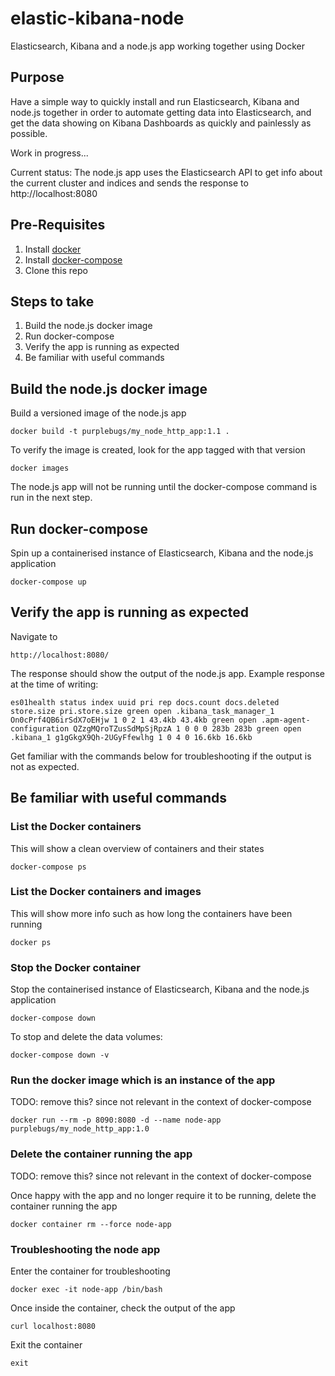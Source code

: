 # elastic-kibana-node

Elasticsearch, Kibana and a node.js app working together using Docker


## Purpose

Have a simple way to quickly install and run Elasticsearch, Kibana and node.js together in order to automate getting data into Elasticsearch, and get the data showing on Kibana Dashboards as quickly and painlessly as possible.

Work in progress...

Current status: The node.js app uses the Elasticsearch API to get info about the current cluster and indices and sends the response to http://localhost:8080


## Pre-Requisites

1. Install [docker](https://docs.docker.com/install/)
2. Install [docker-compose](https://docs.docker.com/compose/install/)
3. Clone this repo


## Steps to take

1. Build the node.js docker image
2. Run docker-compose
3. Verify the app is running as expected
4. Be familiar with useful commands


## Build the node.js docker image

Build a versioned image of the node.js app

```
docker build -t purplebugs/my_node_http_app:1.1 .
```


To verify the image is created, look for the app tagged with that version

```
docker images
```

The node.js app will not be running until the docker-compose command is run in the next step.


## Run docker-compose

Spin up a containerised instance of Elasticsearch, Kibana and the node.js application

```
docker-compose up
```


## Verify the app is running as expected

Navigate to 

```
http://localhost:8080/
```

The response should show the output of the node.js app.  Example response at the time of writing:

```
es01health status index uuid pri rep docs.count docs.deleted store.size pri.store.size green open .kibana_task_manager_1 On0cPrf4QB6irSdX7oEHjw 1 0 2 1 43.4kb 43.4kb green open .apm-agent-configuration QZzgMQroTZusSdMpSjRpzA 1 0 0 0 283b 283b green open .kibana_1 g1gGkgX9Qh-2UGyFfewlhg 1 0 4 0 16.6kb 16.6kb
```

Get familiar with the commands below for troubleshooting if the output is not as expected.



## Be familiar with useful commands


### List the Docker containers

This will show a clean overview of containers and their states

```docker-compose ps```


### List the Docker containers and images

This will show more info such as how long the containers have been running

```
docker ps
```


### Stop the Docker container

Stop the containerised instance of Elasticsearch, Kibana and the node.js application

```
docker-compose down
```


To stop and delete the data volumes:

```
docker-compose down -v
```

### Run the docker image which is an instance of the app

TODO: remove this? since not relevant in the context of docker-compose
```
docker run --rm -p 8090:8080 -d --name node-app purplebugs/my_node_http_app:1.0
```


### Delete the container running the app

TODO: remove this? since not relevant in the context of docker-compose

Once happy with the app and no longer require it to be running, delete the container running the app

```
docker container rm --force node-app
```


### Troubleshooting the node app

Enter the container for troubleshooting

```
docker exec -it node-app /bin/bash
```

Once inside the container, check the output of the app

```
curl localhost:8080
```

Exit the container

```
exit
```
